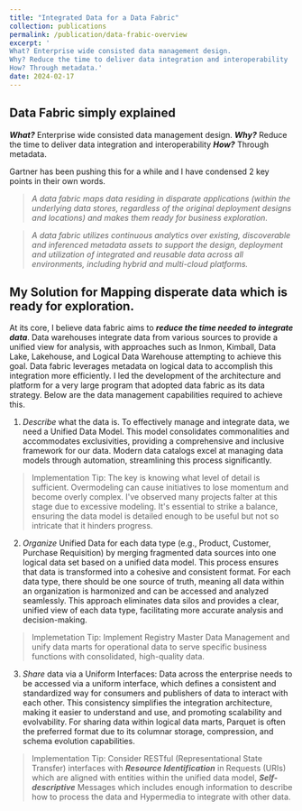 ```yaml
---
title: "Integrated Data for a Data Fabric"
collection: publications
permalink: /publication/data-frabic-overview
excerpt: '
What? Enterprise wide consisted data management design.
Why? Reduce the time to deliver data integration and interoperability
How? Through metadata.'
date: 2024-02-17
---
```


## Data Fabric simply explained
***What?*** Enterprise wide consisted data management design.
***Why?*** Reduce the time to deliver data integration and interoperability
***How?*** Through metadata.

Gartner has been pushing this for a while and I have condensed 2 key points in their own words.
> *A data fabric maps data residing in disparate applications (within the underlying data stores, regardless of the original deployment designs and locations) and makes them ready for business exploration.*

> *A data fabric utilizes continuous analytics over existing, discoverable and inferenced metadata assets to support the design, deployment and utilization of integrated and reusable data across all environments, including hybrid and multi-cloud platforms.*

## My Solution for Mapping disperate data which is ready for exploration.

At its core, I believe data fabric aims to ***reduce the time needed to integrate data***. Data warehouses integrate data from various sources to provide a unified view for analysis, with approaches such as Inmon, Kimball, Data Lake, Lakehouse, and Logical Data Warehouse attempting to achieve this goal. Data fabric leverages metadata on logical data to accomplish this integration more efficiently. I led the development of the architecture and platform for a very large program that adopted data fabric as its data strategy. Below are the data management capabilities required to achieve this.

1. *Describe* what the data is. To effectively manage and integrate data, we need a Unified Data Model. This model consolidates commonalities and accommodates exclusivities, providing a comprehensive and inclusive framework for our data. Modern data catalogs excel at managing data models through automation, streamlining this process significantly.
> Implementation Tip: The key is knowing what level of detail is sufficient. Overmodeling can cause initiatives to lose momentum and become overly complex. I've observed many projects falter at this stage due to excessive modeling. It's essential to strike a balance, ensuring the data model is detailed enough to be useful but not so intricate that it hinders progress.

2. *Organize* Unified Data for each data type (e.g., Product, Customer, Purchase Requisition) by merging fragmented data sources into one logical data set based on a unified data model. This process ensures that data is transformed into a cohesive and consistent format. For each data type, there should be one source of truth, meaning all data within an organization is harmonized and can be accessed and analyzed seamlessly. This approach eliminates data silos and provides a clear, unified view of each data type, facilitating more accurate analysis and decision-making.
> Implemetation Tip: Implement Registry Master Data Management and unify data marts for operational data to serve specific business functions with consolidated, high-quality data.

3. *Share* data via a Uniform Interfaces: Data across the enterprise needs to be accessed via a uniform interface, which defines a consistent and standardized way for consumers and publishers of data to interact with each other. This consistency simplifies the integration architecture, making it easier to understand and use, and promoting scalability and evolvability. For sharing data within logical data marts, Parquet is often the preferred format due to its columnar storage, compression, and schema evolution capabilities.
> Implementation Tip: Consider RESTful (Representational State Transfer) interfaces with ***Resource Identification*** in Requests (URIs) which are aligned with entities within the unified data model, ***Self-descriptive*** Messages which includes enough information to describe how to process the data and Hypermedia to integrate with other data.
